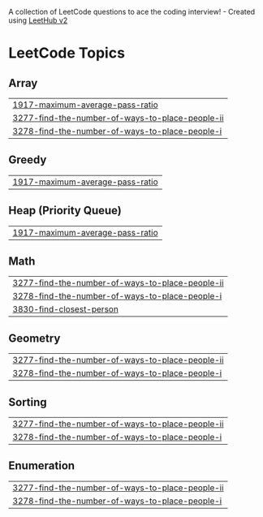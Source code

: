 A collection of LeetCode questions to ace the coding interview! - Created using [LeetHub v2](https://github.com/arunbhardwaj/LeetHub-2.0)
<!---LeetCode Topics Start-->
# LeetCode Topics
## Array
|  |
| ------- |
| [1917-maximum-average-pass-ratio](https://github.com/harsh-srivastv/September-Leetcode-Challenge-2025/tree/master/1917-maximum-average-pass-ratio) |
| [3277-find-the-number-of-ways-to-place-people-ii](https://github.com/harsh-srivastv/September-Leetcode-Challenge-2025/tree/master/3277-find-the-number-of-ways-to-place-people-ii) |
| [3278-find-the-number-of-ways-to-place-people-i](https://github.com/harsh-srivastv/September-Leetcode-Challenge-2025/tree/master/3278-find-the-number-of-ways-to-place-people-i) |
## Greedy
|  |
| ------- |
| [1917-maximum-average-pass-ratio](https://github.com/harsh-srivastv/September-Leetcode-Challenge-2025/tree/master/1917-maximum-average-pass-ratio) |
## Heap (Priority Queue)
|  |
| ------- |
| [1917-maximum-average-pass-ratio](https://github.com/harsh-srivastv/September-Leetcode-Challenge-2025/tree/master/1917-maximum-average-pass-ratio) |
## Math
|  |
| ------- |
| [3277-find-the-number-of-ways-to-place-people-ii](https://github.com/harsh-srivastv/September-Leetcode-Challenge-2025/tree/master/3277-find-the-number-of-ways-to-place-people-ii) |
| [3278-find-the-number-of-ways-to-place-people-i](https://github.com/harsh-srivastv/September-Leetcode-Challenge-2025/tree/master/3278-find-the-number-of-ways-to-place-people-i) |
| [3830-find-closest-person](https://github.com/harsh-srivastv/September-Leetcode-Challenge-2025/tree/master/3830-find-closest-person) |
## Geometry
|  |
| ------- |
| [3277-find-the-number-of-ways-to-place-people-ii](https://github.com/harsh-srivastv/September-Leetcode-Challenge-2025/tree/master/3277-find-the-number-of-ways-to-place-people-ii) |
| [3278-find-the-number-of-ways-to-place-people-i](https://github.com/harsh-srivastv/September-Leetcode-Challenge-2025/tree/master/3278-find-the-number-of-ways-to-place-people-i) |
## Sorting
|  |
| ------- |
| [3277-find-the-number-of-ways-to-place-people-ii](https://github.com/harsh-srivastv/September-Leetcode-Challenge-2025/tree/master/3277-find-the-number-of-ways-to-place-people-ii) |
| [3278-find-the-number-of-ways-to-place-people-i](https://github.com/harsh-srivastv/September-Leetcode-Challenge-2025/tree/master/3278-find-the-number-of-ways-to-place-people-i) |
## Enumeration
|  |
| ------- |
| [3277-find-the-number-of-ways-to-place-people-ii](https://github.com/harsh-srivastv/September-Leetcode-Challenge-2025/tree/master/3277-find-the-number-of-ways-to-place-people-ii) |
| [3278-find-the-number-of-ways-to-place-people-i](https://github.com/harsh-srivastv/September-Leetcode-Challenge-2025/tree/master/3278-find-the-number-of-ways-to-place-people-i) |
<!---LeetCode Topics End-->